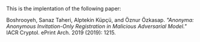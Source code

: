 This is the implentation of the following paper:

Boshrooyeh, Sanaz Taheri, Alptekin Küpçü, and Öznur Özkasap. *"Anonyma: Anonymous Invitation-Only Registration in Malicious Adversarial Model."* IACR Cryptol. ePrint Arch. 2019 (2019): 1215.
